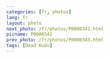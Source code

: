 ```yaml
---
categories: [fr, photos]
lang: fr
layout: photo
next_photo: /fr/photos/P0000341.html
picname: P0000342
prev_photo: /fr/photos/P0000343.html
tags: [Dead Kudu]
---
```

